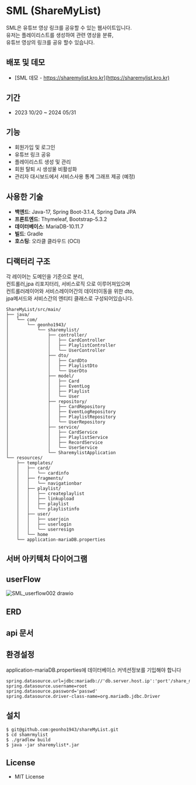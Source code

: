 # SML (ShareMyList)

SML은 유튜브 영상 링크를 공유할 수 있는 웹사이트입니다.<br>
유저는 플레이리스트를 생성하여 관련 영상을 분류,<br>
유튜브 영상의 링크를 공유 할수 있습니다.

## 배포 및 데모
- [SML 데모 - https://sharemylist.kro.kr](https://sharemylist.kro.kr)

## 기간
- 2023 10/20 ~ 2024 05/31

## 기능
- 회원가입 및 로그인
- 유튜브 링크 공유
- 플레이리스트 생성 및 관리
- 회원 탈퇴 시 생성물 비활성화
- 관리자 대시보드에서 서비스사용 통계 그래프 제공 (예정)

## 사용한 기술
- **백엔드**: Java-17, Spring Boot-3.1.4, Spring Data JPA
- **프론트엔드**: Thymeleaf, Bootstrap-5.3.2
- **데이터베이스**: MariaDB-10.11.7
- **빌드**: Gradle
- **호스팅**: 오라클 클라우드 (OCI)

## 디랙터리 구조
각 레이어는 도메인을 기준으로 분리,<br>
컨트롤러,jpa 리포지터리, 서비스로직 으로 이루어져있으며<br>
컨트롤러레이어와 서비스레이어간의 데이터이동을 위한 dto,<br>
jpa메서드와 서비스간의 엔티티 클래스로 구성되어있습니다.
```
ShareMyList/src/main/
├── java/
│   └── com/
│       └── geonho1943/
│           └── sharemylist/
│               ├── controller/
│               │   ├── CardController
│               │   ├── PlaylistController
│               │   └── UserController
│               ├── dto/
│               │   ├── CardDto
│               │   ├── PlaylistDto
│               │   └── UserDto
│               ├── model/
│               │   ├── Card
│               │   ├── EventLog
│               │   ├── Playlist
│               │   └── User
│               ├── repository/
│               │   ├── CardRepository
│               │   ├── EventLogRepository
│               │   ├── PlaylistRepository
│               │   └── UserRepository
│               ├── service/
│               │   ├── CardService
│               │   ├── PlaylistService
│               │   ├── RecordService
│               │   └── UserService
│               └── SharemylistApplication
└── resources/
    ├── templates/
    │   ├── card/
    │   │   └── cardinfo
    │   ├── fragments/
    │   │   └── navigationbar
    │   ├── playlist/
    │   │   ├── createplaylist
    │   │   ├── linkupload
    │   │   ├── playlist
    │   │   └── playlistinfo
    │   ├── user/
    │   │   ├── userjoin
    │   │   ├── userlogin
    │   │   └── userresign
    │   └── home
    └── application-mariaDB.properties
```

## 서버 아키텍처 다이어그램

## userFlow
![SML_userflow002 drawio](https://github.com/geonho1943/shareMyList/assets/106109077/29c18c20-b072-4582-971f-6cde10caf94b)

## ERD

## api 문서

## 환경설정
application-mariaDB.properties에 데이터베이스 커넥션정보를 기입해야 합니다
```
spring.datasource.url=jdbc:mariadb://'db.server.host.ip':'port'/share_my_list
spring.datasource.username=root
spring.datasource.password='passwd'
spring.datasource.driver-class-name=org.mariadb.jdbc.Driver
```
## 설치
```
$ git@github.com:geonho1943/shareMyList.git
$ cd shamrmylist
$ ./gradlew build
$ java -jar sharemylist*.jar
```

## License
- MIT License
